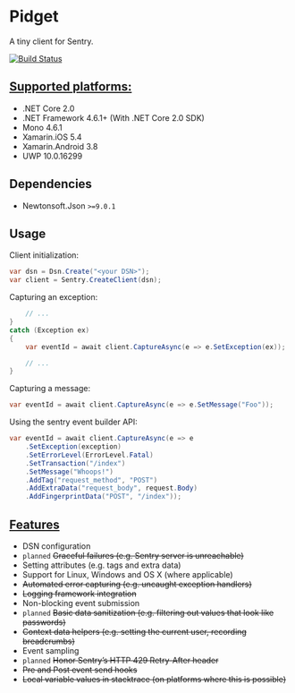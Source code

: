 # Pidget

A tiny client for Sentry.

[![Build Status](https://travis-ci.org/mausworks/sentry-raven.svg?branch=master)](https://travis-ci.org/mausworks/sentry-raven)

## [Supported platforms:](https://docs.microsoft.com/en-us/dotnet/standard/net-standard#net-implementation-support)

- .NET Core 2.0
- .NET Framework 4.6.1+ (With .NET Core 2.0 SDK)
- Mono 4.6.1
- Xamarin.iOS 5.4
- Xamarin.Android 3.8
- UWP 10.0.16299

## Dependencies

- Newtonsoft.Json `>=9.0.1`

## Usage

Client initialization:

```csharp
var dsn = Dsn.Create("<your DSN>");
var client = Sentry.CreateClient(dsn);
```

Capturing an exception:

```csharp
    // ...
}
catch (Exception ex)
{
    var eventId = await client.CaptureAsync(e => e.SetException(ex));

    // ...
}
```

Capturing a message:

```csharp
var eventId = await client.CaptureAsync(e => e.SetMessage("Foo"));
```

Using the sentry event builder API:

```csharp
var eventId = await client.CaptureAsync(e => e
    .SetException(exception)
    .SetErrorLevel(ErrorLevel.Fatal)
    .SetTransaction("/index")
    .SetMessage("Whoops!")
    .AddTag("request_method", "POST")
    .AddExtraData("request_body", request.Body)
    .AddFingerprintData("POST", "/index"));
```

## [Features](https://docs.sentry.io/clientdev/overview/#writing-an-sdk)

- DSN configuration
- `planned` ~~Graceful failures (e.g. Sentry server is unreachable)~~
- Setting attributes (e.g. tags and extra data)
- Support for Linux, Windows and OS X (where applicable)
- ~~Automated error capturing (e.g. uncaught exception handlers)~~
- ~~Logging framework integration~~
- Non-blocking event submission
- `planned` ~~Basic data sanitization (e.g. filtering out values that look like passwords)~~
- ~~Context data helpers (e.g. setting the current user, recording breadcrumbs)~~
- Event sampling
- `planned` ~~Honor Sentry’s HTTP 429 Retry-After header~~
- ~~Pre and Post event send hooks~~
- ~~Local variable values in stacktrace (on platforms where this is possible)~~
